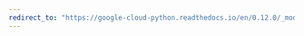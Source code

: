```yaml
---
redirect_to: "https://google-cloud-python.readthedocs.io/en/0.12.0/_modules/gcloud/pubsub/subscription.html"
---
```

